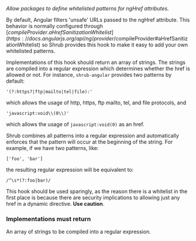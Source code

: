 *Allow packages to define whitelisted patterns for ngHref attributes.*

By default, Angular filters 'unsafe' URLs passed to the ngHref attribute. This
behavior is normally configured through
[$compileProvider.aHrefSanitizationWhitelist](https://docs.angularjs.org/api/ng/provider/$compileProvider#aHrefSanitizationWhitelist)
so Shrub provides this hook to make it easy to add your own whitelisted
patterns.

Implementations of this hook should return an array of strings. The strings
are compiled into a regular expression which determines whether the href is
allowed or not. For instance, `shrub-angular` provides two patterns by default:

`'(?:https?|ftp|mailto|tel|file):'`

which allows the usage of http, https, ftp mailto, tel, and file
protocols, and

`'javascript:void\\(0\\)'`

which allows the usage of `javascript:void(0)` as an href.

Shrub combines all patterns into a regular expression and automatically
enforces that the pattern will occur at the beginning of the string. For
example, if we have two patterns, like:

`['foo', 'bar']`

the resulting regular expression will be equivalent to:

`/^\s*(?:foo|bar)/`

This hook should be used sparingly, as the reason there is a whitelist in the
first place is because there are security implications to allowing just any
href in a dynamic directive. **Use caution**.

<h3>Implementations must return</h3>

An array of strings to be compiled into a regular expression.
